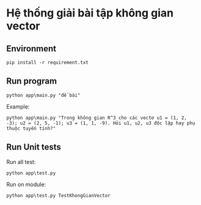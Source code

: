 # Hệ thống giải bài tập không gian vector

## Environment

```shell
pip install -r requirement.txt
```

## Run program

```shell
python app\main.py "đề bài"
```

Example:

```shell
python app\main.py "Trong không gian R^3 cho các vectơ u1 = (1, 2, -3); u2 = (2, 5, -1); u3 = (1, 1, -9). Hỏi u1, u2, u3 độc lập hay phụ thuộc tuyến tính?"
```


## Run Unit tests

Run all test:

```shell
python app\test.py
```

Run on module:

```shell
python app\test.py TestKhongGianVector
```
